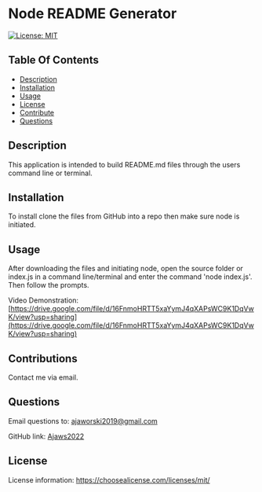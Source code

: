 
# Node README Generator
[![License: MIT](https://img.shields.io/badge/License-MIT-yellow.svg)](https://opensource.org/licenses/MIT)
  
## Table Of Contents
- [Description](#Description)
- [Installation](#Install)
- [Usage](#Usage)
- [License](#License)
- [Contribute](#Contributions)
- [Questions](#Questions)
  
## Description
This application is intended to build README.md files through the users command line or terminal.

## Installation
To install clone the files from GitHub into a repo then make sure node is initiated.
  
## Usage
After downloading the files and initiating node, open the source folder or index.js in a command line/terminal and enter the command 'node index.js'. Then follow the prompts.

Video Demonstration: [https://drive.google.com/file/d/16FnmoHRTT5xaYymJ4qXAPsWC9K1DqVwK/view?usp=sharing](https://drive.google.com/file/d/16FnmoHRTT5xaYymJ4qXAPsWC9K1DqVwK/view?usp=sharing)
  
## Contributions
Contact me via email.
  
## Questions
Email questions to: [ajaworski2019@gmail.com](mailto:ajaworski2019@gmail.com)
  
GitHub link: [Ajaws2022](https://github.com/Ajaws2022)  
  
## License
License information: https://choosealicense.com/licenses/mit/
  
